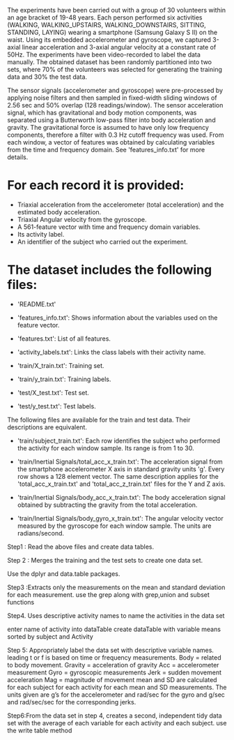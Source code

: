 
The experiments have been carried out with a group of 30 volunteers within an age bracket of 19-48 years. Each person performed six activities (WALKING, WALKING_UPSTAIRS, WALKING_DOWNSTAIRS, SITTING, STANDING, LAYING) wearing a smartphone (Samsung Galaxy S II) on the waist. Using its embedded accelerometer and gyroscope, we captured 3-axial linear acceleration and 3-axial angular velocity at a constant rate of 50Hz. The experiments have been video-recorded to label the data manually. The obtained dataset has been randomly partitioned into two sets, where 70% of the volunteers was selected for generating the training data and 30% the test data. 

The sensor signals (accelerometer and gyroscope) were pre-processed by applying noise filters and then sampled in fixed-width sliding windows of 2.56 sec and 50% overlap (128 readings/window). The sensor acceleration signal, which has gravitational and body motion components, was separated using a Butterworth low-pass filter into body acceleration and gravity. The gravitational force is assumed to have only low frequency components, therefore a filter with 0.3 Hz cutoff frequency was used. From each window, a vector of features was obtained by calculating variables from the time and frequency domain. See 'features_info.txt' for more details. 

For each record it is provided:
======================================

- Triaxial acceleration from the accelerometer (total acceleration) and the estimated body acceleration.
- Triaxial Angular velocity from the gyroscope. 
- A 561-feature vector with time and frequency domain variables. 
- Its activity label. 
- An identifier of the subject who carried out the experiment.

The dataset includes the following files:
=========================================

- 'README.txt'

- 'features_info.txt': Shows information about the variables used on the feature vector.

- 'features.txt': List of all features.

- 'activity_labels.txt': Links the class labels with their activity name.

- 'train/X_train.txt': Training set.

- 'train/y_train.txt': Training labels.

- 'test/X_test.txt': Test set.

- 'test/y_test.txt': Test labels.

The following files are available for the train and test data. Their descriptions are equivalent. 

- 'train/subject_train.txt': Each row identifies the subject who performed the activity for each window sample. Its range is from 1 to 30. 

- 'train/Inertial Signals/total_acc_x_train.txt': The acceleration signal from the smartphone accelerometer X axis in standard gravity units 'g'. Every row shows a 128 element vector. The same description applies for the 'total_acc_x_train.txt' and 'total_acc_z_train.txt' files for the Y and Z axis. 

- 'train/Inertial Signals/body_acc_x_train.txt': The body acceleration signal obtained by subtracting the gravity from the total acceleration. 

- 'train/Inertial Signals/body_gyro_x_train.txt': The angular velocity vector measured by the gyroscope for each window sample. The units are radians/second.

 Step1 : Read the above files and create data tables.

 Step 2 : Merges the training and the test sets to create one data set.
 
   Use the dplyr and data.table packages.
 
 Step3 :Extracts only the measurements on the mean and standard deviation for each measurement.
  use the grep along with grep,union and subset functions
 
 Step4. Uses descriptive activity names to name the activities in the data set
 
   enter name of activity into dataTable
   create dataTable with variable means sorted by subject and Activity
 
 
Step 5: Appropriately label the data set with descriptive variable names.
        leading t or f is based on time or frequency measurements.
        Body = related to body movement.
        Gravity = acceleration of gravity
        Acc = accelerometer measurement
        Gyro = gyroscopic measurements
        Jerk = sudden movement acceleration
        Mag = magnitude of movement
        mean and SD are calculated for each subject for each activity for each mean and SD measurements. The units given are g’s for the         accelerometer and rad/sec for the gyro and g/sec and rad/sec/sec for the corresponding jerks.
        
 Step6:From the data set in step 4, creates a second, independent tidy data set with the average of each variable for each activity and each subject.
    use the write table method
 

